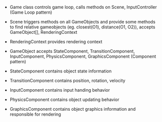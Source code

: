 - Game class controls game loop, calls methods on Scene, InputController (Game Loop pattern)

- Scene triggers methods on all GameObjects and provide some methods to find
  relative gameobjects (eg. closest(O1), distance(O1, O2)), accepts GameObject[], RenderingContext

- RenderingContext provides rendering context

- GameObject accepts StateComponent, TransitionComponent, InputComponent, PhysicsComponent, GraphicsComponent (Component pattern)

- StateComponent contains object state information

- TransitionComponent contains position, rotation, velocity

- InputComponent contains input handing behavior

- PhysicsComponent contains object updating behavior

- GraphicsComponent contains object graphics information and responsible for rendering